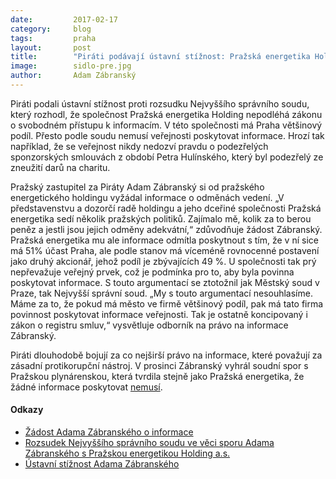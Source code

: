 ```yaml
---
date:         2017-02-17
category:     blog
tags:         praha
layout:       post
title:        "Piráti podávají ústavní stížnost: Pražská energetika Holding podle nich musí poskytovat informace." 
image:        sidlo-pre.jpg
author:       Adam Zábranský
---
```


Piráti podali ústavní stížnost proti rozsudku Nejvyššího správního soudu, který rozhodl, že společnost Pražská energetika Holding nepodléhá zákonu o svobodném přístupu k informacím. V této společnosti má Praha většinový podíl. Přesto podle soudu nemusí veřejnosti poskytovat informace. Hrozí tak například, že se veřejnost nikdy nedozví pravdu o podezřelých sponzorských smlouvách z období Petra Hulínského, který byl podezřelý ze zneužití darů na charitu. 

Pražský zastupitel za Piráty Adam Zábranský si od pražského energetického holdingu vyžádal informace o odměnách vedení. „V představenstvu a dozorčí radě holdingu a jeho dceřiné společnosti Pražská energetika sedí několik pražských politiků. Zajímalo mě, kolik za to berou peněz a jestli jsou jejich odměny adekvátní,“  zdůvodňuje žádost Zábranský. Pražská energetika mu ale informace odmítla poskytnout s tím, že v ní sice má 51% účast Praha, ale podle stanov má víceméně rovnocenné postavení jako druhý akcionář, jehož podíl je zbývajících 49 %. U společnosti tak prý nepřevažuje veřejný prvek, což je podmínka pro to, aby byla povinna poskytovat informace. S touto argumentací se ztotožnil jak Městský soud v Praze, tak Nejvyšší správní soud. „My s touto argumentací nesouhlasíme. Máme za to, že pokud má město ve firmě většinový podíl, pak má tato firma povinnost poskytovat informace veřejnosti. Tak je ostatně koncipovaný i zákon o registru smluv,“ vysvětluje odborník na právo na informace Zábranský.

Piráti dlouhodobě bojují za co nejširší právo na informace, které považují za zásadní protikorupční nástroj. V prosinci Zábranský vyhrál soudní spor s Pražskou plynárenskou, která tvrdila stejně jako Pražská energetika, že žádné informace poskytovat [nemusí](https://praha.pirati.cz/poskytovani-informaci-mestskymi-firmami.html).

#### Odkazy

* [Žádost Adama Zábranského o informace](https://github.com/pirati-cz/KlubPraha/blob/master/spisy/2015/122-odmeny-v-energetickem-holdingu/1-zadost/main.pdf)
* [Rozsudek Nejvyššího správního soudu ve věci sporu Adama Zábranského s Pražskou energetikou Holding a.s.](https://github.com/pirati-cz/KlubPraha/blob/master/spisy/2015/122-odmeny-v-energetickem-holdingu/10-rozsudek/rozsudek.pdf)
* [Ústavní stížnost Adama Zábranského](https://github.com/pirati-cz/KlubPraha/blob/master/spisy/2015/122-odmeny-v-energetickem-holdingu/11-ustavni-stiznost/ustavni-stiznost.pdf)
